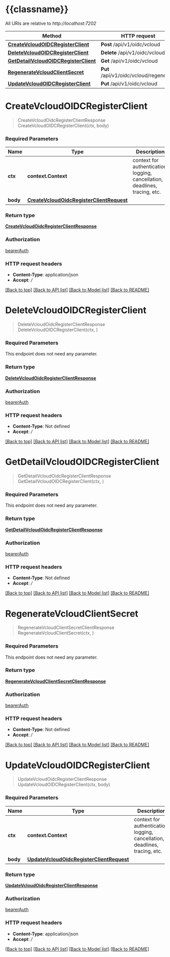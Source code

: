 # {{classname}}

All URIs are relative to *http://localhost:7202*

Method | HTTP request | Description
------------- | ------------- | -------------
[**CreateVcloudOIDCRegisterClient**](OIDCClientApi.md#CreateVcloudOIDCRegisterClient) | **Post** /api/v1/oidc/vcloud | 
[**DeleteVcloudOIDCRegisterClient**](OIDCClientApi.md#DeleteVcloudOIDCRegisterClient) | **Delete** /api/v1/oidc/vcloud | 
[**GetDetailVcloudOIDCRegisterClient**](OIDCClientApi.md#GetDetailVcloudOIDCRegisterClient) | **Get** /api/v1/oidc/vcloud | 
[**RegenerateVcloudClientSecret**](OIDCClientApi.md#RegenerateVcloudClientSecret) | **Put** /api/v1/oidc/vcloud/regenerate | 
[**UpdateVcloudOIDCRegisterClient**](OIDCClientApi.md#UpdateVcloudOIDCRegisterClient) | **Put** /api/v1/oidc/vcloud | 

# **CreateVcloudOIDCRegisterClient**
> CreateVcloudOidcRegisterClientResponse CreateVcloudOIDCRegisterClient(ctx, body)


### Required Parameters

Name | Type | Description  | Notes
------------- | ------------- | ------------- | -------------
 **ctx** | **context.Context** | context for authentication, logging, cancellation, deadlines, tracing, etc.
  **body** | [**CreateVcloudOidcRegisterClientRequest**](CreateVcloudOidcRegisterClientRequest.md)|  | 

### Return type

[**CreateVcloudOidcRegisterClientResponse**](CreateVcloudOIDCRegisterClientResponse.md)

### Authorization

[bearerAuth](../README.md#bearerAuth)

### HTTP request headers

 - **Content-Type**: application/json
 - **Accept**: */*

[[Back to top]](#) [[Back to API list]](../README.md#documentation-for-api-endpoints) [[Back to Model list]](../README.md#documentation-for-models) [[Back to README]](../README.md)

# **DeleteVcloudOIDCRegisterClient**
> DeleteVcloudOidcRegisterClientResponse DeleteVcloudOIDCRegisterClient(ctx, )


### Required Parameters
This endpoint does not need any parameter.

### Return type

[**DeleteVcloudOidcRegisterClientResponse**](DeleteVcloudOIDCRegisterClientResponse.md)

### Authorization

[bearerAuth](../README.md#bearerAuth)

### HTTP request headers

 - **Content-Type**: Not defined
 - **Accept**: */*

[[Back to top]](#) [[Back to API list]](../README.md#documentation-for-api-endpoints) [[Back to Model list]](../README.md#documentation-for-models) [[Back to README]](../README.md)

# **GetDetailVcloudOIDCRegisterClient**
> GetDetailVcloudOidcRegisterClientResponse GetDetailVcloudOIDCRegisterClient(ctx, )


### Required Parameters
This endpoint does not need any parameter.

### Return type

[**GetDetailVcloudOidcRegisterClientResponse**](GetDetailVcloudOIDCRegisterClientResponse.md)

### Authorization

[bearerAuth](../README.md#bearerAuth)

### HTTP request headers

 - **Content-Type**: Not defined
 - **Accept**: */*

[[Back to top]](#) [[Back to API list]](../README.md#documentation-for-api-endpoints) [[Back to Model list]](../README.md#documentation-for-models) [[Back to README]](../README.md)

# **RegenerateVcloudClientSecret**
> RegenerateVcloudClientSecretClientResponse RegenerateVcloudClientSecret(ctx, )


### Required Parameters
This endpoint does not need any parameter.

### Return type

[**RegenerateVcloudClientSecretClientResponse**](RegenerateVcloudClientSecretClientResponse.md)

### Authorization

[bearerAuth](../README.md#bearerAuth)

### HTTP request headers

 - **Content-Type**: Not defined
 - **Accept**: */*

[[Back to top]](#) [[Back to API list]](../README.md#documentation-for-api-endpoints) [[Back to Model list]](../README.md#documentation-for-models) [[Back to README]](../README.md)

# **UpdateVcloudOIDCRegisterClient**
> UpdateVcloudOidcRegisterClientResponse UpdateVcloudOIDCRegisterClient(ctx, body)


### Required Parameters

Name | Type | Description  | Notes
------------- | ------------- | ------------- | -------------
 **ctx** | **context.Context** | context for authentication, logging, cancellation, deadlines, tracing, etc.
  **body** | [**UpdateVcloudOidcRegisterClientRequest**](UpdateVcloudOidcRegisterClientRequest.md)|  | 

### Return type

[**UpdateVcloudOidcRegisterClientResponse**](UpdateVcloudOIDCRegisterClientResponse.md)

### Authorization

[bearerAuth](../README.md#bearerAuth)

### HTTP request headers

 - **Content-Type**: application/json
 - **Accept**: */*

[[Back to top]](#) [[Back to API list]](../README.md#documentation-for-api-endpoints) [[Back to Model list]](../README.md#documentation-for-models) [[Back to README]](../README.md)

